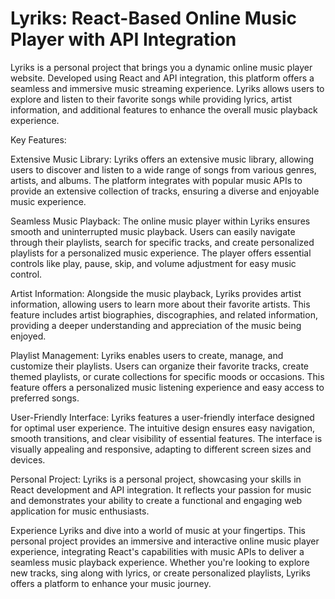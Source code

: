 # Lyriks: React-Based Online Music Player with API Integration  

Lyriks is a personal project that brings you a dynamic online music player website. Developed using React and API integration, this platform offers a seamless and immersive music streaming experience. Lyriks allows users to explore and listen to their favorite songs while providing lyrics, artist information, and additional features to enhance the overall music playback experience. 

Key Features:

Extensive Music Library: Lyriks offers an extensive music library, allowing users to discover and listen to a wide range of songs from various genres, artists, and albums. The platform integrates with popular music APIs to provide an extensive collection of tracks, ensuring a diverse and enjoyable music experience.

Seamless Music Playback: The online music player within Lyriks ensures smooth and uninterrupted music playback. Users can easily navigate through their playlists, search for specific tracks, and create personalized playlists for a personalized music experience. The player offers essential controls like play, pause, skip, and volume adjustment for easy music control.

Artist Information: Alongside the music playback, Lyriks provides artist information, allowing users to learn more about their favorite artists. This feature includes artist biographies, discographies, and related information, providing a deeper understanding and appreciation of the music being enjoyed.

Playlist Management: Lyriks enables users to create, manage, and customize their playlists. Users can organize their favorite tracks, create themed playlists, or curate collections for specific moods or occasions. This feature offers a personalized music listening experience and easy access to preferred songs.

User-Friendly Interface: Lyriks features a user-friendly interface designed for optimal user experience. The intuitive design ensures easy navigation, smooth transitions, and clear visibility of essential features. The interface is visually appealing and responsive, adapting to different screen sizes and devices.

Personal Project: Lyriks is a personal project, showcasing your skills in React development and API integration. It reflects your passion for music and demonstrates your ability to create a functional and engaging web application for music enthusiasts.

Experience Lyriks and dive into a world of music at your fingertips. This personal project provides an immersive and interactive online music player experience, integrating React's capabilities with music APIs to deliver a seamless music playback experience. Whether you're looking to explore new tracks, sing along with lyrics, or create personalized playlists, Lyriks offers a platform to enhance your music journey.
